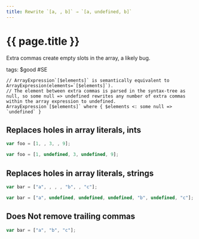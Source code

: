 ```yaml
---
title: Rewrite `[a, , b]` ⇒ `[a, undefined, b]`
---
```


# {{ page.title }}

Extra commas create empty slots in the array, a likely bug.

tags: $good #SE

```grit
// ArrayExpression`[$elements]` is semantically equivalent to ArrayExpression(elements=`[$elements]`).
// The element between extra commas is parsed in the syntax-tree as null, so some null => undefined rewrites any number of extra commas within the array expression to undefined.
ArrayExpression`[$elements]` where { $elements <: some null => `undefined` }
```

## Replaces holes in array literals, ints

```javascript
var foo = [1, , 3, , 9];
```

```typescript
var foo = [1, undefined, 3, undefined, 9];
```

## Replaces holes in array literals, strings

```javascript
var bar = ["a", , , , "b", , "c"];
```

```typescript
var bar = ["a", undefined, undefined, undefined, "b", undefined, "c"];
```

## Does Not remove trailing commas

```javascript
var bar = ["a", "b", "c"];
```
